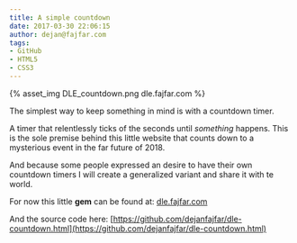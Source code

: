 ```yaml
---
title: A simple countdown
date: 2017-03-30 22:06:15
author: dejan@fajfar.com
tags:
- GitHub
- HTML5
- CSS3
---
```


{% asset_img DLE_countdown.png dle.fajfar.com %}

<!-- more --> 

The simplest way to keep something in mind is with a countdown timer. 

A timer that relentlessly ticks of the seconds until _something_ happens. This is the sole premise behind this little
website that counts down to a mysterious event in the far future of 2018. 

And because some people expressed an desire to have their own countdown timers I will create a generalized variant and
share it with te world. 

For now this little __gem__ can be found at: [dle.fajfar.com](http://dle.fajfar.com)

And the source code here: [https://github.com/dejanfajfar/dle-countdown.html](https://github.com/dejanfajfar/dle-countdown.html)